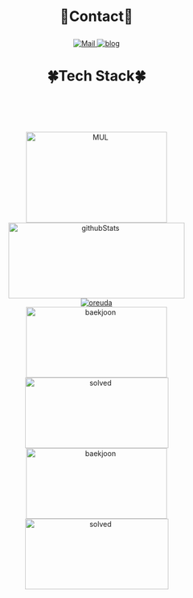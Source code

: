 <div  style = "display: flex;  align-items: center; flex-direction: column;  justify-content: center;" align = "center";>
<!-- font-size 를 조절하면 원하는 크기로 글자를 조절할 수 있습니다.-->
  <!-- Designed and developed in-house at Oreuda (https://oreuda.kr) -->
  <!-- 불편 사항 및 문의는 tykimdream@gmail.com으로 보내주세요 -->
  <div key="5">
    <h3 style ="font-size : 2em; font-weight:700;">💙Contact💙</h3>
    <div className=Preview_contactBadgeDiv__3demU>
      <a href=mailto:gusehd3279@gmail.com target="_blank">
            <img
              src="https://img.shields.io/badge/Mail-6667AB?style=flat&logo=Gmail&logoColor=white"
              alt="Mail"
            />
          </a>
      <a href=https://velog.io/@gusehd502 target="_blank">
            <img src=https://img.shields.io/badge/TechBlog-7FD2F5?style=flat&logo=Hoppscotch&logoColor=white&link=https://velog.io/@gusehd502/ alt="blog" />
          </a>
      <span></span>
    </div>
  </div>
  
  <div key="4">
  <h3 style ="font-size : 2em; font-weight:700;">🍀Tech Stack🍀</h3>
    <div ><h3 key=0 style ="font-size : 1.5em; font-weight:700;"></h3><div "><img
          key=185113.92037514894
          style = "margin: 5px 5px;"
          src=https://img.shields.io/badge/python-3581ba?style=flat&logo=python&logoColor=white
          alt=""
        /> <img
          key=686617.6197108779
          style = "margin: 5px 5px;"
          src=https://img.shields.io/badge/css-563d7c?style=flat&logo=css&logoColor=white
          alt=""
        /> <img
          key=342642.66083604447
          style = "margin: 5px 5px;"
          src=https://img.shields.io/badge/html5-e44b23?style=flat&logo=html5&logoColor=white
          alt=""
        /> <img
          key=203397.52341864788
          style = "margin: 5px 5px;"
          src=https://img.shields.io/badge/javascript-f1e05a?style=flat&logo=javascript&logoColor=white
          alt=""
        /><br> <img
          key=216390.19440384523
          style = "margin: 5px 5px;"
          src=https://img.shields.io/badge/django-092E20?style=flat&logo=django&logoColor=white
          alt=""
        /> <img
          key=177077.01858891113
          style = "margin: 5px 5px;"
          src=https://img.shields.io/badge/sqlite-003B57?style=flat&logo=sqlite&logoColor=white
          alt=""
        /> <img
          key=34098.957346794654
          style = "margin: 5px 5px;"
          src=https://img.shields.io/badge/vue.js-4FC08D?style=flat&logo=vue.js&logoColor=white
          alt=""
        /> <img
          key=26719.679051897325
          style = "margin: 5px 5px;"
          src=https://img.shields.io/badge/git-F05032?style=flat&logo=git&logoColor=white
          alt=""
        /> <img
          key=16250.83730083743
          style = "margin: 5px 5px;"
          src=https://img.shields.io/badge/java-b07219?style=flat&logo=java&logoColor=white
          alt=""
        /></div><h3 key=1 style ="font-size : 1.5em; font-weight:700;"></h3><div "></div></div>
  </div>
  
  <div key="3">
    <img src=https://github-readme-stats.vercel.app/api/top-langs/?username=jeonghyunwooo&layout=compact&theme=merko width="280" height=180 alt="MUL" />
  </div>
  
  <div key="2">
    <img src=https://github-readme-stats.vercel.app/api?username=jeonghyunwooo&show_icons=true&theme=dark width="350" height="150" alt="githubStats" />
  </div>
  
  <div key="6">
    <a href = "https://oreuda.kr/">
      <img
        src=https://oreuda.kr/api/v1/plant/card?nickname=jeonghyunwooo
        alt="oreuda"
      />
    </a>
  </div>
  
  <div key="1">
    <img src=http://mazassumnida.wtf/api/v2/generate_badge?boj=gusehd502 width="280" height="140" alt="baekjoon" />
    <img src=http://mazandi.herokuapp.com/api?handle=gusehd502&theme=warm width="285" height="140" alt="solved" />
  </div>
  
  <div key="2">
    <img src=http://mazassumnida.wtf/api/v2/generate_badge?boj=gusehd3279 width="280" height="140" alt="baekjoon" />
    <img src=http://mazandi.herokuapp.com/api?handle=gusehd3279&theme=warm width="285" height="140" alt="solved" />
  </div>
  
</div>

